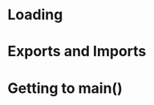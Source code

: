 <!-- TITLE: Windowspe Disassembly -->
<!-- SUBTITLE: A quick summary of Windowspe Disassembly -->


# Loading
# Exports and Imports
# Getting to main()

